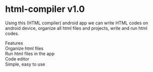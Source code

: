 # html-compiler v1.0
Using this (HTML compiler) android app we can write HTML codes on android device, organize
all html files and projects, write and run html codes.  
 
Features  
Organize html files  
Run html files in the app  
Code editor  
Simple, easy to use  
